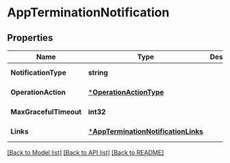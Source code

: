 # AppTerminationNotification

## Properties
Name | Type | Description | Notes
------------ | ------------- | ------------- | -------------
**NotificationType** | **string** |  | [default to null]
**OperationAction** | [***OperationActionType**](OperationActionType.md) |  | [default to null]
**MaxGracefulTimeout** | **int32** |  | [default to null]
**Links** | [***AppTerminationNotificationLinks**](AppTerminationNotification.Links.md) |  | [default to null]

[[Back to Model list]](../README.md#documentation-for-models) [[Back to API list]](../README.md#documentation-for-api-endpoints) [[Back to README]](../README.md)


